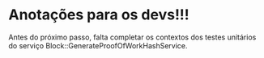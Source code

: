 # Anotações para os devs!!!

Antes do próximo passo, falta completar os contextos dos testes unitários do serviço Block::GenerateProofOfWorkHashService.


